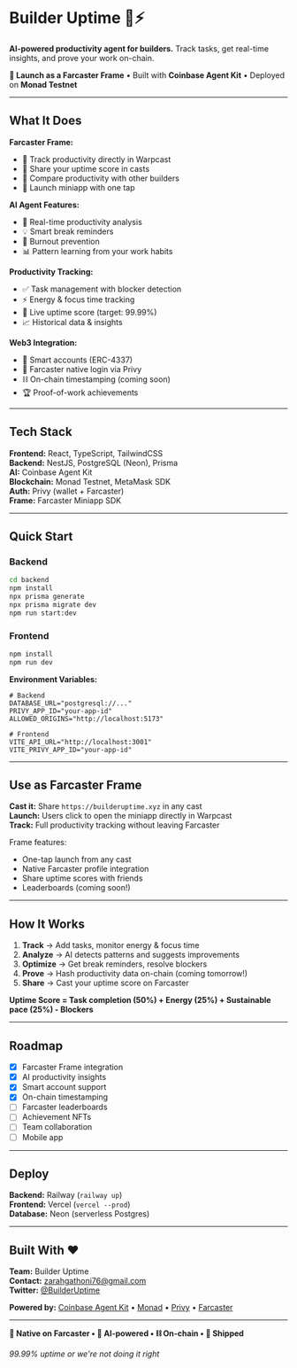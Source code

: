 # Builder Uptime 🤖⚡

**AI-powered productivity agent for builders.** Track tasks, get real-time insights, and prove your work on-chain.

**📱 Launch as a Farcaster Frame** • Built with **Coinbase Agent Kit** • Deployed on **Monad Testnet**

---

## What It Does

**Farcaster Frame:**
- 📱 Track productivity directly in Warpcast
- 🔗 Share your uptime score in casts
- 👥 Compare productivity with other builders
- 🎯 Launch miniapp with one tap

**AI Agent Features:**
- 🧠 Real-time productivity analysis
- 💡 Smart break reminders
- 🚨 Burnout prevention
- 📊 Pattern learning from your work habits

**Productivity Tracking:**
- ✅ Task management with blocker detection
- ⚡ Energy & focus time tracking
- 🎯 Live uptime score (target: 99.99%)
- 📈 Historical data & insights

**Web3 Integration:**
- 🔐 Smart accounts (ERC-4337)
- 🔗 Farcaster native login via Privy
- ⛓️ On-chain timestamping (coming soon)
- 🏆 Proof-of-work achievements

---

## Tech Stack

**Frontend:** React, TypeScript, TailwindCSS  
**Backend:** NestJS, PostgreSQL (Neon), Prisma  
**AI:** Coinbase Agent Kit  
**Blockchain:** Monad Testnet, MetaMask SDK  
**Auth:** Privy (wallet + Farcaster)  
**Frame:** Farcaster Miniapp SDK

---

## Quick Start

### Backend
```bash
cd backend
npm install
npx prisma generate
npx prisma migrate dev
npm run start:dev
```

### Frontend
```bash
npm install
npm run dev
```

**Environment Variables:**
```env
# Backend
DATABASE_URL="postgresql://..."
PRIVY_APP_ID="your-app-id"
ALLOWED_ORIGINS="http://localhost:5173"

# Frontend
VITE_API_URL="http://localhost:3001"
VITE_PRIVY_APP_ID="your-app-id"
```

---

## Use as Farcaster Frame

**Cast it:** Share `https://builderuptime.xyz` in any cast  
**Launch:** Users click to open the miniapp directly in Warpcast  
**Track:** Full productivity tracking without leaving Farcaster

Frame features:
- One-tap launch from any cast
- Native Farcaster profile integration
- Share uptime scores with friends
- Leaderboards (coming soon!)

---

## How It Works

1. **Track** → Add tasks, monitor energy & focus time
2. **Analyze** → AI detects patterns and suggests improvements
3. **Optimize** → Get break reminders, resolve blockers
4. **Prove** → Hash productivity data on-chain (coming tomorrow!)
5. **Share** → Cast your uptime score on Farcaster

**Uptime Score = Task completion (50%) + Energy (25%) + Sustainable pace (25%) - Blockers**

---

## Roadmap

- [x] Farcaster Frame integration
- [x] AI productivity insights
- [x] Smart account support
- [x] On-chain timestamping
- [ ] Farcaster leaderboards
- [ ] Achievement NFTs
- [ ] Team collaboration
- [ ] Mobile app

---

## Deploy

**Backend:** Railway (`railway up`)  
**Frontend:** Vercel (`vercel --prod`)  
**Database:** Neon (serverless Postgres)

---

## Built With ❤️

**Team:** Builder Uptime  
**Contact:** zarahgathoni76@gmail.com  
**Twitter:** [@BuilderUptime](https://x.com/builderuptime)

**Powered by:** [Coinbase Agent Kit](https://www.coinbase.com/developer-platform/products/agentkit) • [Monad](https://monad.xyz) • [Privy](https://privy.io) • [Farcaster](https://farcaster.xyz)

---

**📱 Native on Farcaster • 🤖 AI-powered • ⛓️ On-chain • 🚀 Shipped**

*99.99% uptime or we're not doing it right*